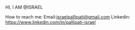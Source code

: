 HI, I AM @ISRAEL

How to reach me: Email:israelpallipati@gmail.com Linkedin: https://www.linkedin.com/in/pallipati-israel
